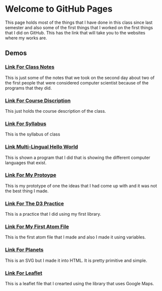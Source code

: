 # Welcome to GitHub Pages

This page holds most of the things that I have done in this class since last semester and also some of the first things that I worked on the first things that I did on GitHub. This has the link that will take you to the websites where my works are.

## Demos

### [Link For Class Notes](https://github.com/matajua000/IB-CS-Repository/blob/master/Class%20Notes.md)

This is just some of the notes that we took on the second day about two of the first people that were considered computer scientist because of the programs that they did.

### [Link For Course Discription](https://github.com/matajua000/IB-CS-Repository/blob/master/IB%20CS%20Course%20Description.md)

This just holds the course description of the class.

### [Link For Syllabus](https://github.com/matajua000/IB-CS-Repository/blob/master/IB%20CS%20Syllabus.md)

This is the syllabus of class

### [Link Multi-Lingual Hello World](https://matajua000.github.io/IB-CS-Repository/Multi-Language-Hello-World.HTML)

This is shown a program that I did that is showing the different computer languages that exist.

### [Link For My Protoype](https://matajua000.github.io/IB-CS-Repository/Prototype.html)

This is my prototype of one the ideas that I had come up with and it was not the best thing I made.

### [Link For The D3 Practice](https://matajua000.github.io/IB-CS-Repository/D3_Practice.html)

This is a practice that I did using my first library.

### [Link For My First Atom File](https://matajua000.github.io/IB-CS-Repository/My_First_Atom_File.html)

This is the first atom file that I made and also I made it using variables.

### [Link For Planets](https://matajua000.github.io/IB-CS-Repository/PLANETS_SVG.html)

This is an SVG but I made it into HTML. It is pretty primitive and simple.

### [Link For Leaflet](https://matajua000.github.io/IB-CS-Repository/Leaflet.html)
This is a leaflet file that I crearted using the library that uses Google Maps.
